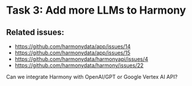 # Task 3: Add more LLMs to Harmony

## Related issues:

* https://github.com/harmonydata/app/issues/14
* https://github.com/harmonydata/app/issues/15
* https://github.com/harmonydata/harmonyapi/issues/4
* https://github.com/harmonydata/harmony/issues/22

Can we integrate Harmony with OpenAI/GPT or Google Vertex AI API?
